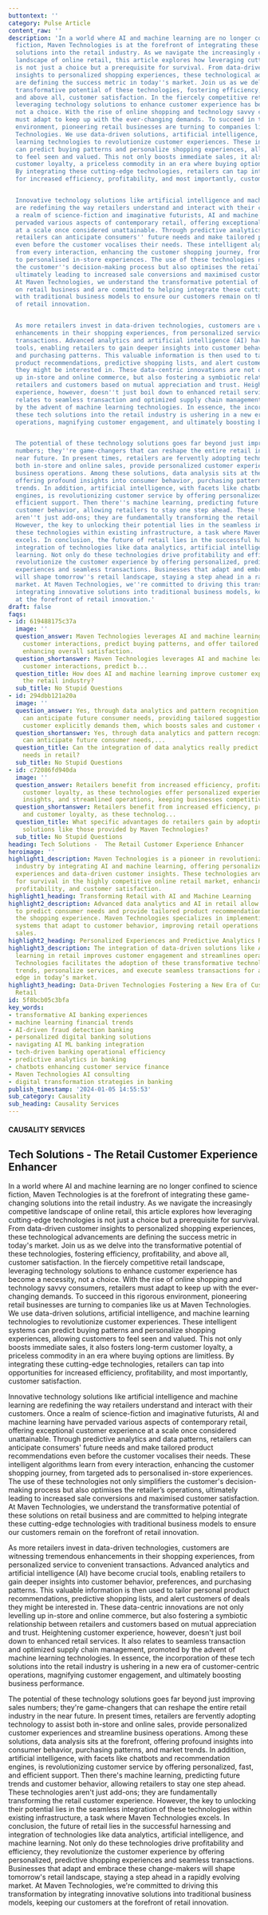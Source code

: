 ```yaml
---
buttontext: ''
category: Pulse Article
content_raw: ''
description: 'In a world where AI and machine learning are no longer confined to science
  fiction, Maven Technologies is at the forefront of integrating these game-changing
  solutions into the retail industry. As we navigate the increasingly competitive
  landscape of online retail, this article explores how leveraging cutting-edge technologies
  is not just a choice but a prerequisite for survival. From data-driven customer
  insights to personalized shopping experiences, these technological advancements
  are defining the success metric in today''s market. Join us as we delve into the
  transformative potential of these technologies, fostering efficiency, profitability,
  and above all, customer satisfaction. In the fiercely competitive retail landscape,
  leveraging technology solutions to enhance customer experience has become a necessity,
  not a choice. With the rise of online shopping and technology savvy consumers, retailers
  must adapt to keep up with the ever-changing demands. To succeed in this rigorous
  environment, pioneering retail businesses are turning to companies like us at Maven
  Technologies. We use data-driven solutions, artificial intelligence, and machine
  learning technologies to revolutionize customer experiences. These intelligent systems
  can predict buying patterns and personalize shopping experiences, allowing customers
  to feel seen and valued. This not only boosts immediate sales, it also fosters long-term
  customer loyalty, a priceless commodity in an era where buying options are limitless.
  By integrating these cutting-edge technologies, retailers can tap into opportunities
  for increased efficiency, profitability, and most importantly, customer satisfaction.


  Innovative technology solutions like artificial intelligence and machine learning
  are redefining the way retailers understand and interact with their customers. Once
  a realm of science-fiction and imaginative futurists, AI and machine learning have
  pervaded various aspects of contemporary retail, offering exceptional customer experience
  at a scale once considered unattainable. Through predictive analytics and data patterns,
  retailers can anticipate consumers'' future needs and make tailored product recommendations
  even before the customer vocalises their needs. These intelligent algorithms learn
  from every interaction, enhancing the customer shopping journey, from targeted ads
  to personalised in-store experiences. The use of these technologies not only simplifiers
  the customer''s decision-making process but also optimises the retailer’s operations,
  ultimately leading to increased sale conversions and maximised customer satisfaction.
  At Maven Technologies, we understand the transformative potential of these solutions
  on retail business and are committed to helping integrate these cutting-edge technologies
  with traditional business models to ensure our customers remain on the forefront
  of retail innovation.


  As more retailers invest in data-driven technologies, customers are witnessing tremendous
  enhancements in their shopping experiences, from personalized service to convenient
  transactions. Advanced analytics and artificial intelligence (AI) have become crucial
  tools, enabling retailers to gain deeper insights into customer behavior, preferences,
  and purchasing patterns. This valuable information is then used to tailor personal
  product recommendations, predictive shopping lists, and alert customers of deals
  they might be interested in. These data-centric innovations are not only levelling
  up in-store and online commerce, but also fostering a symbiotic relationship between
  retailers and customers based on mutual appreciation and trust. Heightening customer
  experience, however, doesn''t just boil down to enhanced retail services. It also
  relates to seamless transaction and optimized supply chain management, promoted
  by the advent of machine learning technologies. In essence, the incorporation of
  these tech solutions into the retail industry is ushering in a new era of customer-centric
  operations, magnifying customer engagement, and ultimately boosting business performance.


  The potential of these technology solutions goes far beyond just improving sales
  numbers; they''re game-changers that can reshape the entire retail industry in the
  near future. In present times, retailers are fervently adopting technology to assist
  both in-store and online sales, provide personalized customer experiences and streamline
  business operations. Among these solutions, data analysis sits at the forefront,
  offering profound insights into consumer behavior, purchasing patterns, and market
  trends. In addition, artificial intelligence, with facets like chatbots and recommendation
  engines, is revolutionizing customer service by offering personalized, fast, and
  efficient support. Then there''s machine learning, predicting future trends and
  customer behavior, allowing retailers to stay one step ahead. These technologies
  aren''t just add-ons; they are fundamentally transforming the retail customer experience.
  However, the key to unlocking their potential lies in the seamless integration of
  these technologies within existing infrastructure, a task where Maven Technologies
  excels. In conclusion, the future of retail lies in the successful harnessing and
  integration of technologies like data analytics, artificial intelligence, and machine
  learning. Not only do these technologies drive profitability and efficiency, they
  revolutionize the customer experience by offering personalized, predictive shopping
  experiences and seamless transactions. Businesses that adapt and embrace these change-makers
  will shape tomorrow''s retail landscape, staying a step ahead in a rapidly evolving
  market. At Maven Technologies, we''re committed to driving this transformation by
  integrating innovative solutions into traditional business models, keeping our customers
  at the forefront of retail innovation.'
draft: false
faqs:
- id: 619488175c37a
  image: ''
  question_answer: Maven Technologies leverages AI and machine learning to personalize
    customer interactions, predict buying patterns, and offer tailored product recommendations,
    enhancing overall satisfaction.
  question_shortanswer: Maven Technologies leverages AI and machine learning to personalize
    customer interactions, predict b...
  question_title: How does AI and machine learning improve customer experiences in
    the retail industry?
  sub_title: No Stupid Questions
- id: 294dbb121a20a
  image: ''
  question_answer: Yes, through data analytics and pattern recognition, retailers
    can anticipate future consumer needs, providing tailored suggestions before a
    customer explicitly demands them, which boosts sales and customer engagement.
  question_shortanswer: Yes, through data analytics and pattern recognition, retailers
    can anticipate future consumer needs,...
  question_title: Can the integration of data analytics really predict future customer
    needs in retail?
  sub_title: No Stupid Questions
- id: c72086fd940da
  image: ''
  question_answer: Retailers benefit from increased efficiency, profitability, and
    customer loyalty, as these technologies offer personalized experiences, predictive
    insights, and streamlined operations, keeping businesses competitive.
  question_shortanswer: Retailers benefit from increased efficiency, profitability,
    and customer loyalty, as these technolog...
  question_title: What specific advantages do retailers gain by adopting technology
    solutions like those provided by Maven Technologies?
  sub_title: No Stupid Questions
heading: Tech Solutions -  The Retail Customer Experience Enhancer
heroimage: ''
highlight1_description: Maven Technologies is a pioneer in revolutionizing the retail
  industry by integrating AI and machine learning, offering personalized shopping
  experiences and data-driven customer insights. These technologies are essential
  for survival in the highly competitive online retail market, enhancing efficiency,
  profitability, and customer satisfaction.
highlight1_heading: Transforming Retail with AI and Machine Learning
highlight2_description: Advanced data analytics and AI in retail allow businesses
  to predict consumer needs and provide tailored product recommendations, elevating
  the shopping experience. Maven Technologies specializes in implementing these intelligent
  systems that adapt to customer behavior, improving retail operations and driving
  sales.
highlight2_heading: Personalized Experiences and Predictive Analytics Reshaping Retail
highlight3_description: The integration of data-driven solutions like AI and machine
  learning in retail improves customer engagement and streamlines operations. Maven
  Technologies facilitates the adoption of these transformative technologies to predict
  trends, personalize services, and execute seamless transactions for a competitive
  edge in today’s market.
highlight3_heading: Data-Driven Technologies Fostering a New Era of Customer-Centric
  Retail
id: 5f8bcb05c3bfa
key_words:
- transformative AI banking experiences
- machine learning financial trends
- AI-driven fraud detection banking
- personalized digital banking solutions
- navigating AI ML banking integration
- tech-driven banking operational efficiency
- predictive analytics in banking
- chatbots enhancing customer service finance
- Maven Technologies AI consulting
- digital transformation strategies in banking
publish_timestamp: '2024-01-05 14:55:53'
sub_category: Causality
sub_heading: Causality Services
---
```


#### CAUSALITY SERVICES
## Tech Solutions -  The Retail Customer Experience Enhancer
In a world where AI and machine learning are no longer confined to science fiction, Maven Technologies is at the forefront of integrating these game-changing solutions into the retail industry. As we navigate the increasingly competitive landscape of online retail, this article explores how leveraging cutting-edge technologies is not just a choice but a prerequisite for survival. From data-driven customer insights to personalized shopping experiences, these technological advancements are defining the success metric in today's market. Join us as we delve into the transformative potential of these technologies, fostering efficiency, profitability, and above all, customer satisfaction. In the fiercely competitive retail landscape, leveraging technology solutions to enhance customer experience has become a necessity, not a choice. With the rise of online shopping and technology savvy consumers, retailers must adapt to keep up with the ever-changing demands. To succeed in this rigorous environment, pioneering retail businesses are turning to companies like us at Maven Technologies. We use data-driven solutions, artificial intelligence, and machine learning technologies to revolutionize customer experiences. These intelligent systems can predict buying patterns and personalize shopping experiences, allowing customers to feel seen and valued. This not only boosts immediate sales, it also fosters long-term customer loyalty, a priceless commodity in an era where buying options are limitless. By integrating these cutting-edge technologies, retailers can tap into opportunities for increased efficiency, profitability, and most importantly, customer satisfaction.

Innovative technology solutions like artificial intelligence and machine learning are redefining the way retailers understand and interact with their customers. Once a realm of science-fiction and imaginative futurists, AI and machine learning have pervaded various aspects of contemporary retail, offering exceptional customer experience at a scale once considered unattainable. Through predictive analytics and data patterns, retailers can anticipate consumers' future needs and make tailored product recommendations even before the customer vocalises their needs. These intelligent algorithms learn from every interaction, enhancing the customer shopping journey, from targeted ads to personalised in-store experiences. The use of these technologies not only simplifiers the customer's decision-making process but also optimises the retailer’s operations, ultimately leading to increased sale conversions and maximised customer satisfaction. At Maven Technologies, we understand the transformative potential of these solutions on retail business and are committed to helping integrate these cutting-edge technologies with traditional business models to ensure our customers remain on the forefront of retail innovation.

As more retailers invest in data-driven technologies, customers are witnessing tremendous enhancements in their shopping experiences, from personalized service to convenient transactions. Advanced analytics and artificial intelligence (AI) have become crucial tools, enabling retailers to gain deeper insights into customer behavior, preferences, and purchasing patterns. This valuable information is then used to tailor personal product recommendations, predictive shopping lists, and alert customers of deals they might be interested in. These data-centric innovations are not only levelling up in-store and online commerce, but also fostering a symbiotic relationship between retailers and customers based on mutual appreciation and trust. Heightening customer experience, however, doesn't just boil down to enhanced retail services. It also relates to seamless transaction and optimized supply chain management, promoted by the advent of machine learning technologies. In essence, the incorporation of these tech solutions into the retail industry is ushering in a new era of customer-centric operations, magnifying customer engagement, and ultimately boosting business performance.

The potential of these technology solutions goes far beyond just improving sales numbers; they're game-changers that can reshape the entire retail industry in the near future. In present times, retailers are fervently adopting technology to assist both in-store and online sales, provide personalized customer experiences and streamline business operations. Among these solutions, data analysis sits at the forefront, offering profound insights into consumer behavior, purchasing patterns, and market trends. In addition, artificial intelligence, with facets like chatbots and recommendation engines, is revolutionizing customer service by offering personalized, fast, and efficient support. Then there's machine learning, predicting future trends and customer behavior, allowing retailers to stay one step ahead. These technologies aren't just add-ons; they are fundamentally transforming the retail customer experience. However, the key to unlocking their potential lies in the seamless integration of these technologies within existing infrastructure, a task where Maven Technologies excels. In conclusion, the future of retail lies in the successful harnessing and integration of technologies like data analytics, artificial intelligence, and machine learning. Not only do these technologies drive profitability and efficiency, they revolutionize the customer experience by offering personalized, predictive shopping experiences and seamless transactions. Businesses that adapt and embrace these change-makers will shape tomorrow's retail landscape, staying a step ahead in a rapidly evolving market. At Maven Technologies, we're committed to driving this transformation by integrating innovative solutions into traditional business models, keeping our customers at the forefront of retail innovation.